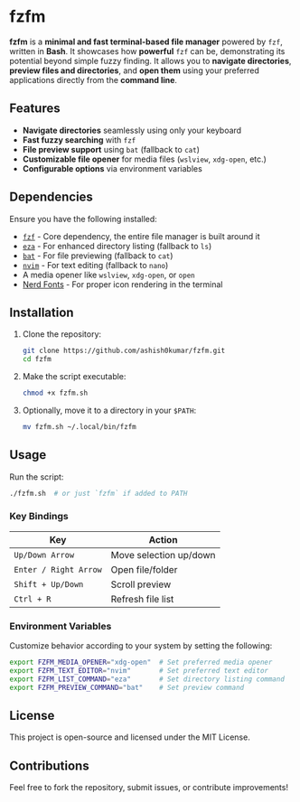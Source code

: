 # fzfm

**fzfm** is a **minimal and fast terminal-based file manager** powered by `fzf`,
written in **Bash**. It showcases how **powerful** `fzf` can be, demonstrating
its potential beyond simple fuzzy finding. It allows you to **navigate
directories**, **preview files and directories**, and **open them** using your
preferred applications directly from the **command line**.

## Features

- **Navigate directories** seamlessly using only your keyboard
- **Fast fuzzy searching** with `fzf`
- **File preview support** using `bat` (fallback to `cat`)
- **Customizable file opener** for media files (`wslview`, `xdg-open`, etc.)
- **Configurable options** via environment variables

## Dependencies

Ensure you have the following installed:

- [`fzf`](https://github.com/junegunn/fzf) - Core dependency, the entire file
  manager is built around it
- [`eza`](https://github.com/eza-community/eza) - For enhanced directory listing
  (fallback to `ls`)
- [`bat`](https://github.com/sharkdp/bat) - For file previewing (fallback to
  `cat`)
- [`nvim`](https://github.com/neovim/neovim) - For text editing (fallback to
  `nano`)
- A media opener like `wslview`, `xdg-open`, or `open`
- [Nerd Fonts](https://www.nerdfonts.com/) - For proper icon rendering in the
  terminal

## Installation

1. Clone the repository:
   ```bash
   git clone https://github.com/ashish0kumar/fzfm.git
   cd fzfm
   ```
2. Make the script executable:
   ```bash
   chmod +x fzfm.sh
   ```
3. Optionally, move it to a directory in your `$PATH`:
   ```bash
   mv fzfm.sh ~/.local/bin/fzfm
   ```

## Usage

Run the script:

```bash
./fzfm.sh  # or just `fzfm` if added to PATH
```

### Key Bindings

| **Key**             | **Action**             |
| ------------------- | ---------------------- |
| `Up/Down Arrow`       | Move selection up/down |
| `Enter / Right Arrow` | Open file/folder       |
| `Shift + Up/Down`   | Scroll preview         |
| `Ctrl + R`            | Refresh file list      |

### Environment Variables

Customize behavior according to your system by setting the following:

```bash
export FZFM_MEDIA_OPENER="xdg-open"  # Set preferred media opener
export FZFM_TEXT_EDITOR="nvim"       # Set preferred text editor
export FZFM_LIST_COMMAND="eza"       # Set directory listing command
export FZFM_PREVIEW_COMMAND="bat"    # Set preview command
```

## License

This project is open-source and licensed under the MIT License.

## Contributions

Feel free to fork the repository, submit issues, or contribute improvements!

